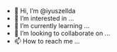 - 👋 Hi, I’m @iyuszellda
- 👀 I’m interested in ...
- 🌱 I’m currently learning ...
- 💞️ I’m looking to collaborate on ...
- 📫 How to reach me ...

<!---
iyuszellda/iyuszellda is a ✨ special ✨ repository because its `README.md` (this file) appears on your GitHub profile.
You can click the Preview link to take a look at your changes.
--->
